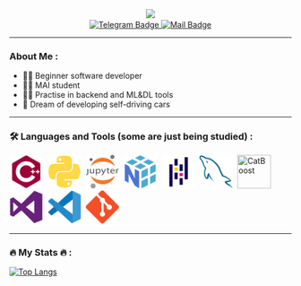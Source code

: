 <div id="header" align="center">
  <img src="https://media.giphy.com/media/iigcSmBaMUC5FoSUlu/giphy.gif" width="250"/>
  <div id="badges">
    <a href="https://t.me/t041lk8">
      <img src="https://img.shields.io/badge/Telegram-blue?logo=telegram&logoColor=white" width="130" alt="Telegram Badge"/>
    </a>
    <a href="mailto:t041lk8@yandex.ru">
      <img src="https://custom-icon-badges.herokuapp.com/badge/-t041lk8-red?&logo=yandexmail" width="113" alt="Mail Badge"/>
    </a>
  </div>
</div>



---
### About Me :
* :man_technologist: Beginner software developer 
* :man_student: MAI student 
* :weight_lifting_man: Practise in backend and ML&DL tools
* :red_car: Dream of developing self-driving cars
---
### :hammer_and_wrench: Languages and Tools (some are just being studied) :

<div>
  <img src="https://github.com/devicons/devicon/blob/master/icons/cplusplus/cplusplus-plain.svg" title = "CPlusPlus" width="60" height="60"/>&nbsp;
  <img src="https://github.com/devicons/devicon/blob/master/icons/python/python-plain.svg" title = "Python" width="60" height="60"/>&nbsp;
  <img src="https://github.com/devicons/devicon/blob/master/icons/jupyter/jupyter-original-wordmark.svg" title = "Jupyter" width="60" height="60"/>&nbsp;
  <img src="https://github.com/devicons/devicon/blob/master/icons/numpy/numpy-original.svg" title = "Numpy" width="60" height="60"/>&nbsp;
  <img src="https://github.com/devicons/devicon/blob/master/icons/pandas/pandas-original.svg" title = "Pandas" width="60" height="60"/>&nbsp;
  <img src="https://github.com/devicons/devicon/blob/master/icons/mysql/mysql-plain.svg" title = "MySQL" width="60" height="60"/>&nbsp;
  <img src="https://dildehdrg5ol8.cloudfront.net/images/%252540catboost-edd4f133aa13d952f3f4b3fca40b9182.png" title = "CatBoost" width="60" height="60"/>&nbsp;
  <img src="https://github.com/devicons/devicon/blob/master/icons/visualstudio/visualstudio-plain.svg" title = "VisualStudio" width="60" height="60"/>&nbsp;
  <img src="https://github.com/devicons/devicon/blob/master/icons/vscode/vscode-original.svg" title = "VScode" width="60" height="60"/>&nbsp;
  <img src="https://github.com/devicons/devicon/blob/master/icons/git/git-plain.svg" title = "Git" width="60" height="60"/>&nbsp;
</div>

---

### :fire: My Stats :fire: :

[![Top Langs](https://github-readme-stats.vercel.app/api/top-langs/?username=t041lk8&layout=compact&theme=vue-dark)](https://github.com/anuraghazra/github-readme-stats)
